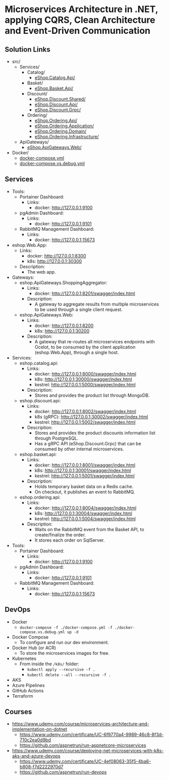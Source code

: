 # Microservices Architecture in .NET, applying CQRS, Clean Architecture and Event-Driven Communication

## Solution Links

- src/
  - Services/
    - Catalog/
      - [eShop.Catalog.Api/](./src/Services/Catalog/eShop.Catalog.Api/)
    - Basket/
      - [eShop.Basket.Api/](./src/Services/Basket/eShop.Basket.Api/)
    - Discount/
      - [eShop.Discount.Shared/](./src/Services/Discount/eShop.Discount.Shared/)
      - [eShop.Discount.Api/](./src/Services/Discount/eShop.Discount.Api/)
      - [eShop.Discount.Grpc/](./src/Services/Discount/eShop.Discount.Grpc/)
    - Ordering/
      - [eShop.Ordering.Api/](./src/Services/Ordering/eShop.Ordering.Api/)
      - [eShop.Ordering.Application/](./src/Ordering/Application/eShop.Application.Api/)
      - [eShop.Ordering.Domain/](./src/Services/Ordering/eShop.Domain.Api/)
      - [eShop.Ordering.Infrastructure/](./src/Ordering/Infrastructure/eShop.Infrastructure.Api/)
  - ApiGateways/
    - [eShop.ApiGateways.Web/](./src/ApiGateways/eShop.ApiGateways.Web/)
- Docker/
  - [docker-compose.yml](./docker-compose.yml)
  - [docker-compose.vs.debug.yml](./docker-compose.vs.debug.yml)

## Services

- Tools:
  - Portainer Dashboard:
    - Links:
      - docker: http://127.0.0.1:9100
  - pgAdmin Dashboard:
    - Links:
      - docker: http://127.0.0.1:9101
  - RabbitMQ Management Dashboard:
    - Links:
      - docker: http://127.0.0.1:15673
- eshop.Web.App:
  - Links:
    - docker: http://127.0.0.1:8300
    - k8s: http://127.0.0.1:30300
  - Description:
    - The web app.
- Gateways:
  - eshop.ApiGateways.ShoppingAggregator:
    - Links:
      - docker: http://127.0.0.1:8201/swagger/index.html
    - Description:
      - A gateway to aggregate results from multiple microservices to be used through a single client request.
  - eshop.ApiGateways.Web:
    - Links:
      - docker: http://127.0.0.1:8200
      - k8s: http://127.0.0.1:30200
    - Description:
      - A gateway that re-routes all microservices endpoints with Ocelot, to be consumed by the client application (eshop.Web.App), through a single host.
- Services:
  - eshop.catalog.api:
    - Links:
      - docker: http://127.0.0.1:8000/swagger/index.html
      - k8s: http://127.0.0.1:30000/swagger/index.html
      - kestrel: http://127.0.0.1:5000/swagger/index.html
    - Description:
      - Stores and provides the product list through MongoDB.
  - eshop.discount.api:
    - Links:
      - docker: http://127.0.0.1:8002/swagger/index.html
      - k8s (gRPC): http://127.0.0.1:30002/swagger/index.html
      - kestrel: http://127.0.0.1:5002/swagger/index.html
    - Description:
      - Stores and provides the product discounts information list through PostgreSQL.
      - Has a gRPC API (eShop.Discount.Grpc) that can be consumed by other internal microservices.
  - eshop.basket.api:
    - Links:
      - docker: http://127.0.0.1:8001/swagger/index.html
      - k8s: http://127.0.0.1:30001/swagger/index.html
      - kestrel: http://127.0.0.1:5001/swagger/index.html
    - Description:
      - Holds temporary basket data on a Redis cache.
      - On checkout, it publishes an event to RabbitMQ.
  - eshop.ordering.api:
    - Links:
      - docker: http://127.0.0.1:8004/swagger/index.html
      - k8s: http://127.0.0.1:30004/swagger/index.html
      - kestrel: http://127.0.0.1:5004/swagger/index.html
    - Description:
      - Waits on the RabbitMQ event from the Basket API, to create/finalize the order.
      - It stores each order on SqlServer.
- Tools:
  - Portainer Dashboard:
    - Links:
      - docker: http://127.0.0.1:9100
  - pgAdmin Dashboard:
    - Links:
      - docker: http://127.0.0.1:9101
  - RabbitMQ Management Dashboard:
    - Links:
      - docker: http://127.0.0.1:15673

## DevOps
- Docker
  - `docker-compose -f ./docker-compose.yml -f ./docker-compose.vs.debug.yml up -d`
- Docker Compose
  - To configure and run our dev environment.
- Docker Hub (or ACR)
  - To store the microservices images for free.
- Kubernetes
  - From inside the `/k8s/` folder:
    - `kubectl apply --recursive -f .`
    - `kubectl delete --all --recursive -f .`
- AKS
- Azure Pipelines
- GitHub Actions
- Terraform

## Courses

- https://www.udemy.com/course/microservices-architecture-and-implementation-on-dotnet
  - https://www.udemy.com/certificate/UC-6f9770a4-9989-46c8-8f3d-710c2ea0d9bd
  - https://github.com/aspnetrun/run-aspnetcore-microservices
- https://www.udemy.com/course/deploying-net-microservices-with-k8s-aks-and-azure-devops
  - https://www.udemy.com/certificate/UC-4ef08063-35f5-4ba6-b808-f7d2222970d7
  - https://github.com/aspnetrun/run-devops
